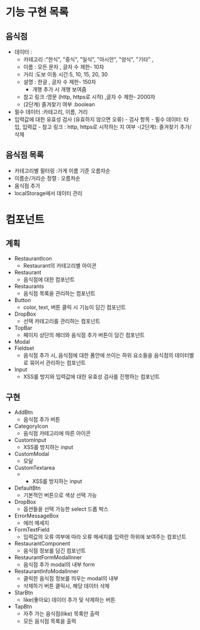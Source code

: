 # 기능 구현 목록

## 음식점

- 데이터 :
  - 카테고리 :"한식", "중식", "일식", "아시안", "양식", "기타" ,
  - 이름 : 모든 문자 , 글자 수 제한- 10자
  - 거리 :도보 이동 시간:5, 10, 15, 20, 30
  - 설명 : 한글 , 글자 수 제한- 150자
    - 개행 추가 시 개행 보여줌
  - 참고 링크 :영문 (http, https로 시작) ,글자 수 제한- 2000자
  - (2단계) 즐겨찾기 여부 :boolean
- 필수 데이터 :카테고리, 이름, 거리
- 입력값에 대한 유효성 검사 (유효하지 않으면 오류) - 검사 항목 - 필수 데이터: 타입, 입력값 - 참고 링크 : http, https로 시작하는 지 여부
  -(2단계): 즐겨찾기 추가/삭제

## 음식점 목록

- 카테고리별 필터링 :가게 이름 기준 오름차순
- 이름순/거리순 정렬 : 오름차순
- 음식점 추가
- localStorage에서 데이터 관리

# 컴포넌트

## 계획

- RestaurantIcon
  - Restaurant의 카테고리별 아이콘
- Restaurant
  - 음식점에 대한 컴포넌트
- Restaurants
  - 음식점 목록을 관리하는 컴포넌트
- Button
  - color, text, 버튼 클릭 시 기능이 담긴 컴포넌트
- DropBox
  - 선택 카테고리를 관리하는 컴포넌트
- TopBar
  - 페이지 상단의 헤더와 음식점 추가 버튼이 담긴 컴포넌트
- Modal
- Fieldset
  - 음식점 추가 시, 음식점에 대한 폼안에 쓰이는 하위 요소들을 음식점의 데이터별로 묶어서 관리하는 컴포넌트
- Input
  - XSS를 방지와 입력값에 대한 유효성 검사를 진행하는 컴포넌트

## 구현

- AddBtn
  - 음식점 추가 버튼
- CategoryIcon
  - 음식점 카테고리에 따른 아이콘
- CustomInput
  - XSS를 방지하는 input
- CustomModal
  - 모달
- CustomTextarea
  - - XSS를 방지하는 input
- DefaultBtn
  - 기본적인 버튼으로 색상 선택 가능
- DropBox
  - 옵션들을 선택 가능한 select 드롭 박스
- ErrorMessageBox
  - 에러 메세지
- FormTextField
  - 입력값의 오류 여부에 따라 오류 메세지를 입력란 하위에 보여주는 컴포넌트
- RestaurantComponent
  - 음식점 정보를 담긴 컴포넌트
- RestaurantFormModalInner
  - 음식점 추가 modal의 내부 form
- RestaurantInfoModalInner
  - 클릭한 음식점 정보를 띄우는 modal의 내부
  - 삭제하기 버튼 클릭시, 해당 데이터 삭제
- StarBtn
  - like(좋아요) 데이터 추가 및 삭제하는 버튼
- TapBtn
  - 자주 가는 음식점(like) 목록만 출력
  - 모든 음식점 목록을 출력
